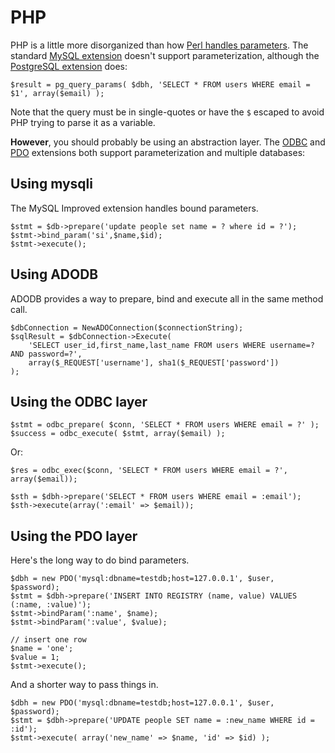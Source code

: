 PHP
===

PHP is a little more disorganized than how [Perl handles parameters](./perl.html). The standard [MySQL extension](http://php.net/manual/en/book.mysql.php) doesn't support parameterization, although the [PostgreSQL extension](http://www.php.net/manual/en/book.pgsql.php) does:

    $result = pg_query_params( $dbh, 'SELECT * FROM users WHERE email = $1', array($email) );

Note that the query must be in single-quotes or have the `$` escaped to avoid PHP trying to parse it as a variable.

**However**, you should probably be using an abstraction layer.  The [ODBC](http://php.net/manual/en/book.uodbc.php) and [PDO](http://www.php.net/manual/en/book.pdo.php) extensions both support parameterization and multiple databases:

Using mysqli
------------

The MySQL Improved extension handles bound parameters.

    $stmt = $db->prepare('update people set name = ? where id = ?');
    $stmt->bind_param('si',$name,$id);
    $stmt->execute();

Using ADODB
-----------

ADODB provides a way to prepare, bind and execute all in the same method call.

    $dbConnection = NewADOConnection($connectionString);
    $sqlResult = $dbConnection->Execute(
        'SELECT user_id,first_name,last_name FROM users WHERE username=? AND password=?',
        array($_REQUEST['username'], sha1($_REQUEST['password'])
    );

Using the ODBC layer
--------------------

    $stmt = odbc_prepare( $conn, 'SELECT * FROM users WHERE email = ?' );
    $success = odbc_execute( $stmt, array($email) );

Or:

    $res = odbc_exec($conn, 'SELECT * FROM users WHERE email = ?', array($email));
    
    $sth = $dbh->prepare('SELECT * FROM users WHERE email = :email');
    $sth->execute(array(':email' => $email));

Using the PDO layer
-------------------

Here's the long way to do bind parameters.

    $dbh = new PDO('mysql:dbname=testdb;host=127.0.0.1', $user, $password);
    $stmt = $dbh->prepare('INSERT INTO REGISTRY (name, value) VALUES (:name, :value)');
    $stmt->bindParam(':name', $name);
    $stmt->bindParam(':value', $value);
    
    // insert one row
    $name = 'one';
    $value = 1;
    $stmt->execute();

And a shorter way to pass things in.

    $dbh = new PDO('mysql:dbname=testdb;host=127.0.0.1', $user, $password);
    $stmt = $dbh->prepare('UPDATE people SET name = :new_name WHERE id = :id');
    $stmt->execute( array('new_name' => $name, 'id' => $id) );
